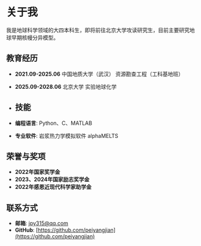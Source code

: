 # 关于我
我是地球科学领域的大四本科生，即将前往北京大学攻读研究生，目前主要研究地球早期核幔分异模型。

## 教育经历
- **2021.09-2025.06** 中国地质大学（武汉） 资源勘查工程（工科基地班）
- **2025.09-2028.06** 北京大学 实验地球化学

- ## 技能
- **编程语言**: Python、C、MATLAB
- **专业软件**: 岩浆热力学模拟软件 alphaMELTS

## 荣誉与奖项
- **2022年国家奖学金**
- **2023、2024年国家励志奖学金**
- **2022年感恩近现代科学家助学金**

## 联系方式
- **邮箱**: [jpy315@qq.com](mailto:jpy315@qq.com)
- **GitHub**: [https://github.com/peiyangjian](https://github.com/peiyangjian)
